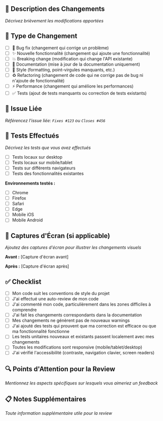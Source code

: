 ## 📝 Description des Changements
*Décrivez brièvement les modifications apportées*

## 🎯 Type de Changement
- [ ] 🐛 Bug fix (changement qui corrige un problème)
- [ ] ✨ Nouvelle fonctionnalité (changement qui ajoute une fonctionnalité)
- [ ] 💥 Breaking change (modification qui change l'API existante)
- [ ] 📝 Documentation (mise à jour de la documentation uniquement)
- [ ] 🎨 Style (formatting, point-virgules manquants, etc.)
- [ ] ♻️ Refactoring (changement de code qui ne corrige pas de bug ni n'ajoute de fonctionnalité)
- [ ] ⚡ Performance (changement qui améliore les performances)
- [ ] ✅ Tests (ajout de tests manquants ou correction de tests existants)

## 🔗 Issue Liée
*Référencez l'issue liée: `Fixes #123` ou `Closes #456`*

## 📱 Tests Effectués
*Décrivez les tests que vous avez effectués*
- [ ] Tests locaux sur desktop
- [ ] Tests locaux sur mobile/tablet
- [ ] Tests sur différents navigateurs
- [ ] Tests des fonctionnalités existantes

**Environnements testés :**
- [ ] Chrome
- [ ] Firefox  
- [ ] Safari
- [ ] Edge
- [ ] Mobile iOS
- [ ] Mobile Android

## 📸 Captures d'Écran (si applicable)
*Ajoutez des captures d'écran pour illustrer les changements visuels*

**Avant :**
[Capture d'écran avant]

**Après :**
[Capture d'écran après]

## ✅ Checklist
- [ ] Mon code suit les conventions de style du projet
- [ ] J'ai effectué une auto-review de mon code
- [ ] J'ai commenté mon code, particulièrement dans les zones difficiles à comprendre
- [ ] J'ai fait les changements correspondants dans la documentation
- [ ] Mes changements ne génèrent pas de nouveaux warnings
- [ ] J'ai ajouté des tests qui prouvent que ma correction est efficace ou que ma fonctionnalité fonctionne
- [ ] Les tests unitaires nouveaux et existants passent localement avec mes changements
- [ ] Toutes les modifications sont responsive (mobile/tablet/desktop)
- [ ] J'ai vérifié l'accessibilité (contraste, navigation clavier, screen readers)

## 🔍 Points d'Attention pour la Review
*Mentionnez les aspects spécifiques sur lesquels vous aimeriez un feedback*

## 📋 Notes Supplémentaires
*Toute information supplémentaire utile pour la review*